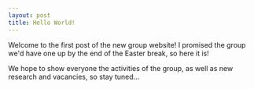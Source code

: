 ```yaml
---
layout: post
title: Hello World! 
---
```


Welcome to the first post of the new group website! I promised the group we'd have one up by the end of the Easter break, so here it is!  

We hope to show everyone the activities of the group, as well as new research and vacancies, so stay tuned...
